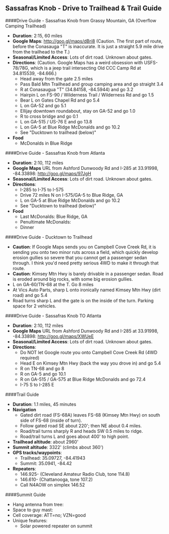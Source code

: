 Sassafras Knob - Drive to Trailhead & Trail Guide
--------------------------------------------------------
####Drive Guide - Sassafras Knob from Grassy Mountain, GA (Overflow Camping Trailhead)

* **Duration**: 2:15, 60 miles
* **Google Maps**: http://goo.gl/maps/dBri8  (Caution. The first part of route, before the Conasauga "T" is inaccurate. It is just a straight 5.9 mile drive from the trailhead to the T.)
* **Seasonal/Limited Access**: Lots of dirt road.  Unknown about gates.
* **Directions**: (Caution. Google Maps has a weird obsession with USFS-78/78G, which is a jeep trail intersecting Old CCC Camp Rd at 34.815539, -84.666.)
    * Head away from the gate 2.5 miles
    * Pass Bald Mtn Trailhead and group camping area and go straight 3.4
    * R at Conasaugua "T" (34.84158, -84.5944) and go 3.2
    * Hairpin L on FS-90 / Wilderness Trail / Wilderness Rd and go 1.5
    * Bear L on Gates Chapel Rd and go 5.4
    * L on GA-52 and go 5.1
    * Ellijay downtown roundabout, stay on GA-52 and go 1.0
    * R to cross bridge and go 0.1
    * L on GA-515 / US-76 E and go 13.8
    * L on GA-5 at Blue Ridge McDonalds and go 10.2
    * See "Ducktown to trailhead (below)"
* **Food**
    * McDonalds in Blue Ridge

####Drive Guide - Sassafras Knob from Atlanta

* **Duration**: 2:10, 112 miles
* **Google Maps** URL from Ashford Dunwoody Rd and I-285 at 33.91998, -84.33898: http://goo.gl/maps/97JgH
* **Seasonal/Limited Access**: Lots of dirt road.  Unknown about gates.
* **Directions**:
    * I-285 to I-75 to I-575
    * Drive 72 miles N on I-575/GA-5 to Blue Ridge, GA
    * L on GA-5 at Blue Ridge McDonalds and go 10.2
    * See "Ducktown to trailhead (below)"
* **Food**
    * Last McDonalds: Blue Ridge, GA
    * Penultimate McDonalds: 
    * Dinner


####Drive Guide - Ducktown to Trailhead
* **Caution**: If Google Maps sends you on Campbell Cove Creek Rd, it is sending you onto two minor ruts across a field, which quickly develop erosion gullies so severe that you cannot get a passenger sedan through.  I think you'd need pretty serious 4WD to make it through that route.
* **Caution**: Kimsey Mtn Hwy is barely drivable in a passenger sedan.  Road is eroded around big rocks, with some big erosion gullies.
* L on GA-60/TN-68 at the T.  Go 8 miles
* At Vics Auto Parts, sharp L onto ironically named Kimsey Mtn Hwy (dirt road) and go 5.4
* Road turns sharp L and the gate is on the inside of the turn.  Parking space for 2 vehicles.

####Drive Guide - Sassafras Knob TO Atlanta

* **Duration**: 2:10, 112 miles
* **Google Maps** URL from Ashford Dunwoody Rd and I-285 at 33.91998, -84.33898: http://goo.gl/maps/XWUeE
* **Seasonal/Limited Access**: Lots of dirt road.  Unknown about gates.
* **Directions**:
    * Do NOT let Google route you onto Campbell Cove Creek Rd (4WD required)
    * Head E on Kimsey Mtn Hwy (back the way you drove in) and go 5.4
    * R on TN-68 and go 8
    * R on GA-5 and go 10.1
    * R on GA-515 / GA-575 at Blue Ridge McDonalds and go 72.4
    * I-75 S to I-285 E

####Trail Guide

* **Duration**: 1.1 miles, 45 minutes
* **Navigation**
    * Gated dirt road (FS-68A) leaves FS-68 (Kimsey Mtn Hwy) on south side of FS-68 (inside of turn).
    * Follow gated road SE about 220'; then NE about 0.4 miles.
    * Road/trail turns sharply R and heads SW 0.5 miles to ridge.
    * Road/trail turns L and goes about 400' to high point.
* **Trailhead altitude**: about 2960'
* **Summit altitude**: 3322' (climbs about 360')
* **GPS tracks/waypoints**:
    * Trailhead: 35.09727, -84.41943
    * Summit: 35.0941, -84.42
* **Repeaters**: 
    * 146.925- (Cleveland Amateur Radio Club, tone 114.8)
    * 146.610- (Chattanooga, tone 107.2)
    * Call N4AOW on simplex 146.52
    
####Summit Guide

* Hang antenna from tree:
* Space to guy mast:
* Cell coverage: ATT=no; VZN=good
* Unique features:
    * Solar powered repeater on summit
